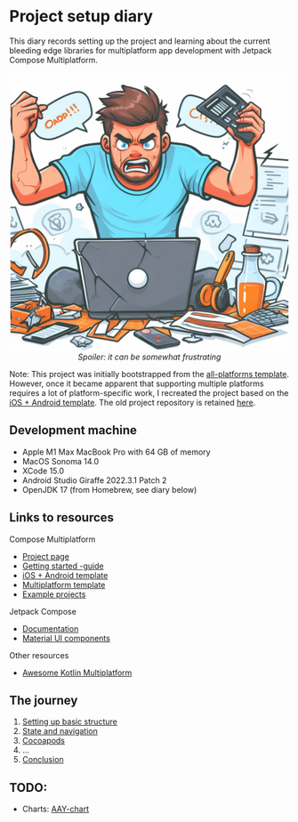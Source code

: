 # Project setup diary

This diary records setting up the project and learning about the
current bleeding edge libraries for multiplatform app development
with Jetpack Compose Multiplatform.

<p align="center" width="100%">
<img src="./frustration.jpeg" alt="Somewhat frustrating" width="500" /><br/>
<i>Spoiler: it can be somewhat frustrating</i>
</p>

Note: This project was initially bootstrapped from the
[all-platforms template](https://github.com/JetBrains/compose-multiplatform-template).
However, once it became apparent that supporting multiple platforms
requires a lot of platform-specific work, I recreated the project based on the
[iOS + Android template](https://github.com/JetBrains/compose-multiplatform-ios-android-template#readme).
The old project repository is retained
[here](https://github.com/thaapasa/beerclock-multiplatform).

## Development machine

- Apple M1 Max MacBook Pro with 64 GB of memory
- MacOS Sonoma 14.0
- XCode 15.0
- Android Studio Giraffe 2022.3.1 Patch 2
- OpenJDK 17 (from Homebrew, see diary below)

## Links to resources

Compose Multiplatform

- [Project page](https://www.jetbrains.com/lp/compose-multiplatform/)
- [Getting started -guide](https://github.com/JetBrains/compose-multiplatform/#readme)
- [iOS + Android template](https://github.com/JetBrains/compose-multiplatform-ios-android-template#readme)
- [Multiplatform template](https://github.com/JetBrains/compose-multiplatform-template)
- [Example projects](https://github.com/JetBrains/compose-multiplatform/tree/master/examples)

Jetpack Compose
- [Documentation](https://developer.android.com/jetpack/compose)
- [Material UI components](https://developer.android.com/jetpack/compose/components)

Other resources
- [Awesome Kotlin Multiplatform](https://github.com/terrakok/kmp-awesome#-compose-ui)

## The journey

1. [Setting up basic structure](./Setup.md)
1. [State and navigation](./State%20and%20navigation.md)
1. [Cocoapods](./Cocoapods.md)
1. ...
1. [Conclusion](./Conclusion.md)

## TODO:

- Charts: [AAY-chart](https://github.com/TheChance101/AAY-chart)

